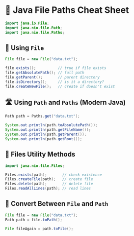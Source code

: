 # 📂 Java File Paths Cheat Sheet

```java
import java.io.File;
import java.nio.file.Path;
import java.nio.file.Paths;
```

## 🧱 Using `File`

```java
File file = new File("data.txt");

file.exists();          // true if file exists
file.getAbsolutePath(); // full path
file.getParent();       // parent directory
file.isDirectory();     // is it a directory?
file.createNewFile();   // create if doesn't exist
```

## 🛣️ Using `Path` and `Paths` (Modern Java)

```java
Path path = Paths.get("data.txt");

System.out.println(path.toAbsolutePath());
System.out.println(path.getFileName());
System.out.println(path.getParent());
System.out.println(path.getRoot());
```

## 🔧 Files Utility Methods

```java
import java.nio.file.Files;

Files.exists(path);       // check existence
Files.createFile(path);   // create file
Files.delete(path);       // delete file
Files.readAllLines(path); // read lines
```

## 🔁 Convert Between `File` and `Path`

```java
File file = new File("data.txt");
Path path = file.toPath();

File fileAgain = path.toFile();
```